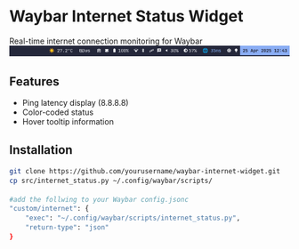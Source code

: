 # Waybar Internet Status Widget

Real-time internet connection monitoring for Waybar
![Internet Status Widget Preview](./docs/swappy-20250425_124359.png "Widget display")

## Features
- Ping latency display (8.8.8.8)
- Color-coded status
- Hover tooltip information

## Installation
```bash
git clone https://github.com/yourusername/waybar-internet-widget.git
cp src/internet_status.py ~/.config/waybar/scripts/

#add the follwing to your Waybar config.jsonc
"custom/internet": {
    "exec": "~/.config/waybar/scripts/internet_status.py",
    "return-type": "json"
}
